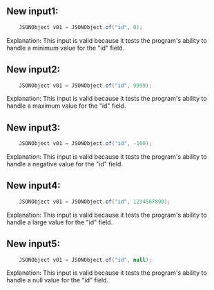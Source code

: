 ## New input1:
```java
    JSONObject v01 = JSONObject.of("id", 0);
```
Explanation: This input is valid because it tests the program's ability to handle a minimum value for the "id" field.

## New input2:
```java
    JSONObject v01 = JSONObject.of("id", 9999);
```
Explanation: This input is valid because it tests the program's ability to handle a maximum value for the "id" field.

## New input3:
```java
    JSONObject v01 = JSONObject.of("id", -100);
```
Explanation: This input is valid because it tests the program's ability to handle a negative value for the "id" field.

## New input4:
```java
    JSONObject v01 = JSONObject.of("id", 1234567890);
```
Explanation: This input is valid because it tests the program's ability to handle a large value for the "id" field.

## New input5:
```java
    JSONObject v01 = JSONObject.of("id", null);
```
Explanation: This input is valid because it tests the program's ability to handle a null value for the "id" field.